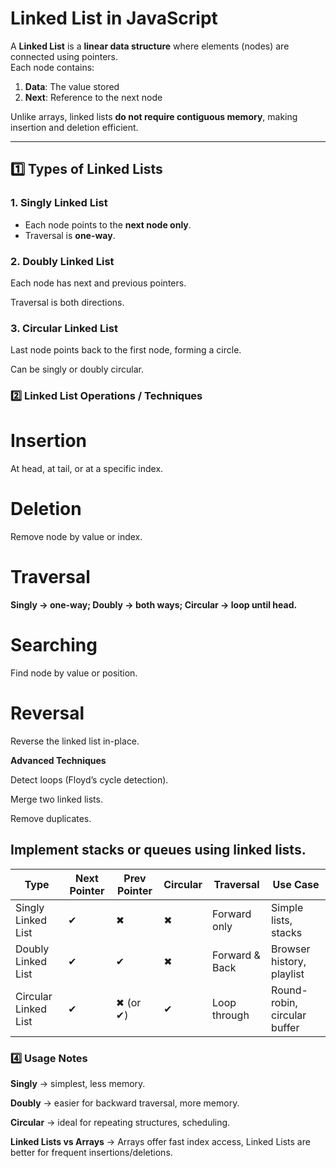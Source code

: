 # Linked List in JavaScript

A **Linked List** is a **linear data structure** where elements (nodes) are connected using pointers.  
Each node contains:

1. **Data**: The value stored  
2. **Next**: Reference to the next node  

Unlike arrays, linked lists **do not require contiguous memory**, making insertion and deletion efficient.

---

## 1️⃣ Types of Linked Lists

### 1. Singly Linked List
- Each node points to the **next node only**.  
- Traversal is **one-way**.  

### 2. Doubly Linked List

Each node has next and previous pointers.

Traversal is both directions.

### 3. Circular Linked List

Last node points back to the first node, forming a circle.

Can be singly or doubly circular.

### 2️⃣ Linked List Operations / Techniques

# Insertion

At head, at tail, or at a specific index.

# Deletion

Remove node by value or index.

# Traversal

**Singly → one-way; Doubly → both ways; Circular → loop until head.**

# Searching

Find node by value or position.

# Reversal

Reverse the linked list in-place.

**Advanced Techniques**

Detect loops (Floyd’s cycle detection).

Merge two linked lists.

Remove duplicates.

## Implement stacks or queues using linked lists.

| Type                 | Next Pointer | Prev Pointer | Circular | Traversal      | Use Case                     |
| -------------------- | ------------ | ------------ | -------- | -------------- | ---------------------------- |
| Singly Linked List   | ✔            | ✖            | ✖        | Forward only   | Simple lists, stacks         |
| Doubly Linked List   | ✔            | ✔            | ✖        | Forward & Back | Browser history, playlist    |
| Circular Linked List | ✔            | ✖ (or ✔)     | ✔        | Loop through   | Round-robin, circular buffer |

### 4️⃣ Usage Notes

**Singly** → simplest, less memory.

**Doubly** → easier for backward traversal, more memory.

**Circular** → ideal for repeating structures, scheduling.

**Linked Lists vs Arrays** → Arrays offer fast index access, Linked Lists are better for frequent insertions/deletions.